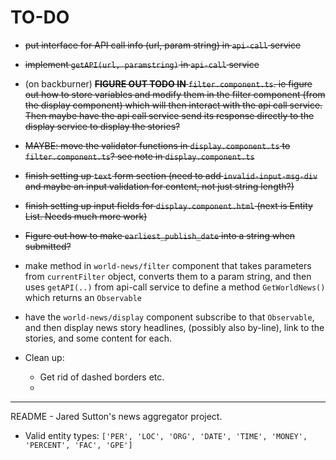

# TO-DO
- ~~put interface for API call info (url, param string) in `api-call` service~~
- ~~implement `getAPI(url, paramstring)` in `api-call` service~~

- (on backburner) ~~**FIGURE OUT TODO IN** `filter.component.ts`.  ie figure out how to store variables and modify them in the filter component (from the display component) which will then interact with the api call service. Then maybe have the api call service send its response directly to the display service to display the stories?~~

- ~~MAYBE: move the validator functions in `display.component.ts` to `filter.component.ts`? see note in `display.component.ts`~~

- ~~finish setting up `text` form section (need to add `invalid-input-msg-div` and maybe an input validation for content, not just string length?)~~

- ~~finish setting up input fields for `display.component.html` (next is Entity List. Needs much more work)~~

- ~~Figure out how to make `earliest_publish_date` into a string when submitted?~~

- make method in `world-news/filter` component that takes parameters from `currentFilter` object, converts them to a param string, and then uses `getAPI(..)` from api-call service to define a method `GetWorldNews()` which returns an `Observable`

- have the `world-news/display` component subscribe to that `Observable`, and then display news story headlines, (possibly also by-line), link to the stories, and some content for each.

- Clean up:
    - Get rid of dashed borders etc.
    -

---
README - Jared Sutton's news aggregator project.

- Valid entity types: `['PER', 'LOC', 'ORG', 'DATE', 'TIME', 'MONEY', 'PERCENT', 'FAC', 'GPE']`
